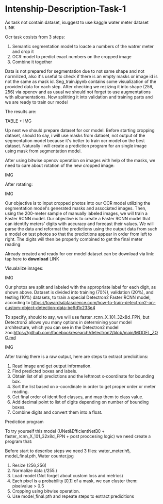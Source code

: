 # Intenship-Description-Task-1
As task not contain dataset, isuggest to use kaggle water meter dataset LINK

Ocr task cosists from 3 steps:
1) Semantic segmentation model to loacte a numbers of the watrer meter and crop it
2) OCR model to predict exact numbers on the cropped image
3) Combine it together

Data is not prepared for segmentation due to not same shape and not normilized, also it's useful to check if there is an empty masks or image id is not the same as mask id.
Seg_train.ipynb contains some visualization of the provided data for each step.
After checking we rezizing it into shape (256, 256) via opencv and as usual we should not forget to use augmentations with albumentations.
Now splititing it into validation and training parts and we are ready to train our model

The results are:

TABLE + IMG

Up next we should prepare dataset for ocr model.
Before starting cropping dataset, should to say, i will use masks from dataset, not output of the segmentation model because it's better to train ocr model on the best dataset. Naturally i will create a prediction program for an single image using mask from segmentation model.

After using bitwise opencv operation on images with help of the masks, we need to care about rotation of the new cropped image:

IMG

After rotating:

IMG

Our objective is to input cropped photos into our OCR model utilizing the segmentation model's generated masks and associated images. Then, using the 200-meter sample of manually labeled images, we will train a Faster RCNN model. Our objective is to create a Faster RCNN model that can identify meters' digits with accuracy and forecast their values. We will parse the data and reformat the predictions using the output data from such a model on test photos so that the predictions appear in order from left to right. The digits will then be properly combined to get the final meter reading

Already created and ready for ocr model dataset can be download via link: tap here to **download** LINK

Visualalize images:

IMG

Our photos are split and labeled with the appropriate label for each digit, as shown above. Dataset is divided into training (70%), validation (20%), and testing (10%) datasets, to train a special Detectron2 Faster RCNN model, according to https://towardsdatascience.com/how-to-train-detectron2-on-custom-object-detection-data-be9d1c233e4

To specify, should to say, we will use  faster_rcnn_X_101_32x8d_FPN, but Detectron2 allows you many options in determining your model architecture, which you can see in the Detectron2 model zoo.https://github.com/facebookresearch/detectron2/blob/main/MODEL_ZOO.md

IMG

After trainig there is a raw output, here are steps to extract predicitions:
1) Read image and get output information. 
2) Find predicted boxes and labels.
3) Obtain list of all predictions and the leftmost x-coordinate for bounding box.
4) Sort the list based on x-coordinate in order to get proper order or meter reading.
5) Get final order of identified classes, and map them to class value.
6) Add decimal point to list of digits depending on number of bounding boxes.
7) Combine digits and convert them into a float.


Prediction program

To try yourself this model (UNet&EfficientNetB0 + faster_rcnn_X_101_32x8d_FPN + post proccesing logic) we need create a program that:

Before start to describe steps we need 3 files: water_meter.h5, model_final.pth, Water counter.jpg
1) Resize (256,256)
2) Normalize data (/255.)
3) Load model (Not forget about custom loss and metrics)
4) Each pixel is a probability [0,1] of a mask, we can cluster them: pixelvalue > 0.5
5) Cropping using bitwise operation.
6) Use model_final.pth and repeate steps to extract predicitions




